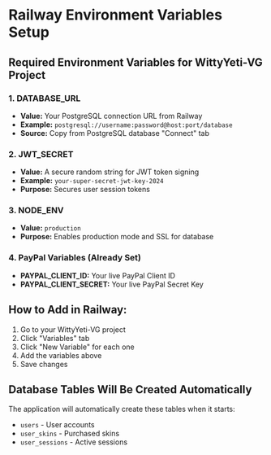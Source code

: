 # Railway Environment Variables Setup

## Required Environment Variables for WittyYeti-VG Project

### 1. DATABASE_URL
- **Value:** Your PostgreSQL connection URL from Railway
- **Example:** `postgresql://username:password@host:port/database`
- **Source:** Copy from PostgreSQL database "Connect" tab

### 2. JWT_SECRET
- **Value:** A secure random string for JWT token signing
- **Example:** `your-super-secret-jwt-key-2024`
- **Purpose:** Secures user session tokens

### 3. NODE_ENV
- **Value:** `production`
- **Purpose:** Enables production mode and SSL for database

### 4. PayPal Variables (Already Set)
- **PAYPAL_CLIENT_ID:** Your live PayPal Client ID
- **PAYPAL_CLIENT_SECRET:** Your live PayPal Secret Key

## How to Add in Railway:

1. Go to your WittyYeti-VG project
2. Click "Variables" tab
3. Click "New Variable" for each one
4. Add the variables above
5. Save changes

## Database Tables Will Be Created Automatically

The application will automatically create these tables when it starts:
- `users` - User accounts
- `user_skins` - Purchased skins
- `user_sessions` - Active sessions
